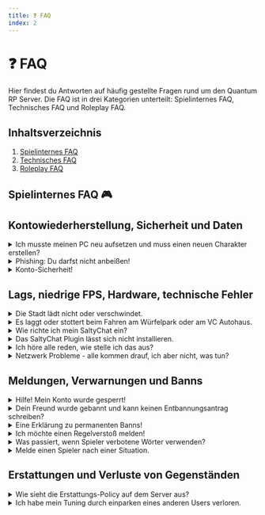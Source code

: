 ```yaml
---
title: ❓ FAQ
index: 2
---
```


# ❓ FAQ

Hier findest du Antworten auf häufig gestellte Fragen rund um den Quantum RP Server. Die FAQ ist in drei Kategorien unterteilt: Spielinternes FAQ, Technisches FAQ und Roleplay FAQ.

## Inhaltsverzeichnis
1. [Spielinternes FAQ](#spielinternes-faq)
2. [Technisches FAQ](#technisches-faq)
3. [Roleplay FAQ](#roleplay-faq)

## Spielinternes FAQ 🎮

## Kontowiederherstellung, Sicherheit und Daten
<details>
<summary>Ich musste meinen PC neu aufsetzen und muss einen neuen Charakter erstellen?</summary>
Hey,

solltest du nach einer Wiederherstellung deines Betriebssystems Schwierigkeiten haben, dich mit deinem alten Charakter einzuloggen, dann probiere folgende Schritte:

- Stelle sicher, dass du mit deinem richtigen Rockstar Games Account eingeloggt bist.
- Logge dich mit deinem FiveM Konto ein, auf welchem du bisher gespielt hast.
- Logge dich mit deinem aktuellen Steam Konto ein.
- Melde dich mit deinem richtigen Discord Account an, damit deine Discord ID entsprechend mit FiveM synchronisiert wird.

Der Rockstar Account ist essentiell wichtig, denn dieser wird mit ESX Framework verknüpft, also dein Charakter und dein Inventar sind verbunden.

Sollten diese Schritte dennoch nicht aushelfen, dann können wir deinen Account einmalig wiederherstellen.
Eine Wiederherstellung ist danach nicht mehr möglich und dein Charakter geht verloren.

Bitte melde dich nach den oben genannten Schritten noch einmal im Ticket, wir suchen die entsprechenden Benutzerinformationen dann heraus. Das Support Team erledigt den Rest. Wir ersetzen also deine neue License mit deiner alten License.
</details>

<details>
<summary>Phishing: Du darfst nicht anbeißen!</summary>
Obwohl Identitätsdiebstahl eines der ältesten Verbrechen im Internet ist, gibt es noch immer Menschen, die nicht wissen, wie er funktioniert. Die einfachste Methode ist, jemandem eine gefälschte Nachricht zu schicken, die seine Aufmerksamkeit erregt, um sie dann dazu zu verwenden, seine Daten unbemerkt zu stehlen.

Bei Discord handelt es sich oft um Webseiten, die kostenlose Dinge versprechen. Unter keinen Umständen wird ein Admin von Altera Vita jemals nach deinen Informationen fragen oder dich direkt über den Discord, das Spiel oder über soziale Netzwerke kontaktieren. Sollten wir dich kontaktieren wollen, dann wird ein entsprechendes Ticket eröffnet.
</details>

<details>
<summary>Konto-Sicherheit!</summary>
Wenn dein Konto bereits kompromittiert wurde, sende CFX eine Support Anfrage und sprich uns an, um deinen Account sicherheitshalber zu sperren.

#1 - Wähle ein sicheres Passwort
#2 - Benutze einen Passwortmanager
#3 - Schütze dein E-Mail-Konto
#4 - Melde dich an öffentlichen Orten ab
#5 - Teile dein FiveM-Konto mit niemandem
#6 - Nimm dich vor Phishing-Versuchen in Acht
</details>

## Lags, niedrige FPS, Hardware, technische Fehler
<details>
<summary>Die Stadt lädt nicht oder verschwindet.</summary>
Solltest du ein Problem beim Laden der Spielwelt haben oder unter die Map fallen, weil die Texturen nicht richtig geladen werden/wurden, dann solltest du deine Grafikeinstellung wie folgt übernehmen:
  
  - **FXAA:** 										AN
  - **MSAA:** 										Wenn nötig AN, sonst aus
  - **Bevölkerungsdichte:** 			0
  - **Bevölkerungsvielfalt:** 		0
  - **Darstellungsdistanz:** 			0
  - **Extended Texture Budget:** 	ca 3/4
</details>

<details>
<summary>Es laggt oder stottert beim Fahren am Würfelpark oder am VC Autohaus.</summary>
Hier solltest du die Texturen Qualität auf Normal stellen.
Ist sie höher, so laden die Texturen nicht schnell genug und bringen dein PC zum "stocken".
</details>

<details>
<summary>Wie richte ich mein SaltyChat ein?</summary>
Solltest du Probleme mit Saltychat haben können wir dir sicher helfen.
Für unerfahrene User haben wir ein kleines Tool erstellt was euch das ganze vereinfacht. Dieses findest du auf unserem Discord unter #saltychat.
  
Alternativ probiere folgendes:
- Gehe dafür bitte einmal in deine Systemsteuerung und in deine Netzwerkeinstellung [Netzwerk- und Freigabecenter]
- Dort gehst du in "Adaptereinstellungen ändern".
- Dort siehst du deine Lan/Wlan Adapter. Entweder einen oder mehrere. Dies variiert je nachdem was für ein PC du hast. Dort machst du einen Rechtsklick auf deinen Adapter der benutzt wird und gehst in die Eigenschaften.
- Nun siehst du eine Reihe von "Optionen". Hier sind nur zwei relevant für dich. Einmal die IPV4 und IPV6 Option.
- In beiden gehst du in die Eigenschaften und übernimmst bitte folgende DNS Optionen:
**IPV4:**
8.8.8.8
8.8.4.4
**IPV6:**
2001:4860:4860::8888
2001:4860:4860::8844
</details>

<details>
<summary>Das SaltyChat Plugin lässt sich nicht installieren.</summary>
Das kommt vor, da du für das .TS3 Plugin Format die TeamSpeak.exe ausgewählt hast. Du musst jetzt folgendes tun:
  
- Rechtsklick auf das Plugin und auf Eigenschaften.
  - Anschließend auf: Ändern -> Weitere Apps
- Darin findest du die .exe "package_inst". Diese wählst du aus und klickst auf übernehmen.
</details>

<details>
<summary>Ich höre alle reden, wie stelle ich das aus?</summary>
Bei Problemen mit Sounds oder das ihr Personen hört bzw. nur einzelne Personen die sich nicht in eurer Nähe befinden, dann schaut doch einmal bitte in euren Einstellungen nach:
  
- "ESC" um eure Einstellungen zu öffnen
- Reiter "Einstellungen"
- Option "Sprach-Chat"
- Sprach-Chat aktiviert auf AUS
</details>

<details>
<summary>Netzwerk Probleme - alle kommen drauf, ich aber nicht, was tun?</summary>
Dieser Fehler kann an vielen Gründen liegen. Bitte folge zunächst folgende Schritte und prüfe ob du dann auf den Server kommst.
  
#1: Status von CFX.re und Altera Vita prüfen:
       Auf https://status.cfx.re/ prüfen ob „All Systems Operational“ 
       Auf https://status.r3ktm8.de/ prüfen ob „Alle Systeme betriebsbereit“
#2: Cache löschen
#3: Computer neustarten
#4: via Console im Hauptmenü (F8= folgenden Befehl eingeben "connect alteravitarp.de"
#5: (Internet)-Router neustarten (z.B. Fritzbox, Netgear, etc.)
#6: Prüfen ob Windowsupdates verfügbar sind und diese ggf. installieren
#7: DNS Einstellungen überprüfen: (Google DNS https://developers.google.com/speed/public-dns/ | Open DNS https://use.opendns.com/)
#8: Auf den nächsten Serverrestart warten
#9: FiveM neuinstallieren
</details>

## Meldungen, Verwarnungen und Banns
<details>
<summary>Hilfe! Mein Konto wurde gesperrt!</summary>
Es ist ziemlich erschreckend, wenn du dich anmelden möchtest und dir dann gesagt wird, dass du gebannt worden bist! Du kannst einen Bann grundsätzlich immer in zwei Kategorien einteilen:
  
  - Ein Bann, welcher vom administrativen Team ausgesprochen worden ist.
  - Ein Bann, welcher vom Anti-Cheat-System erteilt worden ist.
  
Solltest du von einem Teammitglied gebannt worden sein, kannst du ein entsprechendes Entbannungsticket in unserem Discord öffnen und dich dort mit uns in Verbindung setzen.

Selbiges gilt übrigens für ein Anti-Cheat Bann, welchen wir nach ausreichender Überprüfung selbstverständlich aufheben, wenn wir keine merkwürdigen Kontobewegungen feststellen konnten.
  
Hilfreich im Ticket selbst ist immer ein Screenshot, welchen du beim Verbindungsaufbau erhältst.
</details>

<details>
<summary>Dein Freund wurde gebannt und kann keinen Entbannungsantrag schreiben?</summary>
Auch das soll kein Hindernis darstellen. Wir haben ein externes Entbannungsformular vorbereitet, auf welchem sich dein Freund bei uns melden kann. Völlig unverbindlich und ebenfalls schnell bearbeitet. Dafür öffne diesen Link:

  - https://bit.ly/3zYRycF
</details>

<details>
<summary>Eine Erklärung zu permanenten Banns!</summary>
Wenn du auf Altera Vita permanent gesperrt wirst, kannst du mit dem jeweiligen Konto nicht mehr auf unserem Server spielen.

Bisher ist Folgendes passiert:
  - **Du wurdest bereits** wegen schlechten Verhaltens gesperrt.
  - Du wusstest, dass du permanent gesperrt werden kannst, **wenn du dieses Verhalten fortsetzt**.
  
**Kann meine permanente Sperre aufgehoben werden?**
  
Permanente Sperren werden meistens nicht aufgehoben. In der Regel wurdest du bereits gesperrt, bevor du permanent gesperrt wirst. Du wusstest also, dass dein Verhalten laut dem Regelwerk inakzeptabel war. Sperren, die durch die Projektleitung verhängt werden, werden ebenfalls in den meisten Fällen nicht aufgehoben. Berechtigte Strafen werden ebenfalls nicht aufgehoben.

Bitte vergiss nicht, dass du abhängig von der Schwere deines Fehlverhaltens im Spiel auch ohne wiederholte Warnungen für zwei Wochen oder permanent gesperrt werden kannst. Schweres Fehlverhalten kann jederzeit und ohne Vorwarnungen oder Einschränkungen zu einer permanenten Sperre führen.
</details>

<details>
<summary>Ich möchte einen Regelverstoß melden!</summary>
Störende und oder rücksichtslose Spieler lassen sich gänzlich nicht immer vermeiden. Solltest du im Roleplay eine unangenehme Situation erleben, hast du prinzipiell immer die Möglichkeit, nach der Situation ein Teammitglied zu rufen.

Auf dem **Server** drückst du dafür "T" und schreibst /report
  - Du wählst eine entsprechende Kategorie aus
  - Beschreibe dein Problem kurz und knapp

Auf **Discord** kannst du dich jederzeit im Ticket-Bereich an uns wenden
  - Halte einen Clip mit einer Mindestlänge von 10 Minuten bereit
  - Warte auf eine entsprechende Antwort seitens des Teams
</details>

<details>
<summary>Was passiert, wenn Spieler verbotene Wörter verwenden?</summary>
Es gibt da einfach ein paar Dinge, die man zu einem lebenden, atmenden Mitmenschen nicht sagen sollte. Bei einigen dieser Dinge handelt es sich um eher harmlose Begriffe, die in einem sehr spezifischen Zusammenhang verwendet werden, um jemanden zu erklären, wie die Dinge im Spiel funktionieren.

Im Folgenden findest du Informationen darüber, was passiert, wenn du (oder ein anderer Spieler) verbotene Wörter verwendest:
  
- **Im Kopf (mache ich XY)**

- **Im Kopf (Äquivalent AFK)**

- **Suppe, Suppenküche, Suppenkoch etc.**

- **Götter, Powerranger, Obrigkeit, Engel etc.**

- **Buch Gottes, Bibel, Beten etc.**

- **Kopfschmerzen (Alle Synonyme für Lags oder Verbindungsabbrüche)**

- **Caillou (Alle Synonyme für Troller)**
 
Bei Verwendungen dieser Wörter wird in den meisten Fällen ein roter Bildschirm mit "Verwarnung" auftauchen. Damit machen wir dich darauf aufmerksam, dass diese Wörter - meistens im Sinne von "OOC-Talk" nicht im Roleplay gestattet sind und dieses Verhalten untersagt ist. Bei mehrmaligen Verstößen musst du mit einer temporären Sperre in Form eines Banns rechnen.
  
*Die folgende Liste wird stets erweitert. Diese Begriffe sind unter keinen Umständen im Roleplay zu nutzen!*
</details>

<details>
<summary>Melde einen Spieler nach einer Situation.</summary>
Regelbrechende Spieler führen oft zu verzweifelnden Situationen, oftmals zu unangenehmen Situationen. Trotzdem wird das Roleplay immer ausgespielt, bevor ein Report geschrieben wird.

Alles weitere findest du unter dem Reiter
  - **"Ich möchte einen Regelverstoß melden!"**
</details>

## Erstattungen und Verluste von Gegenständen
<details>
<summary>Wie sieht die Erstattungs-Policy auf dem Server aus?</summary>
Prinzipiell gilt:

- sind Verluste durch Serverfehler entstanden, kann eine Erstattung per Ticket Support angefragt werden.
- sind Verluste durch Spieler entstanden, erfolgt keine Erstattung.
- sind Verluste durch grobes Trolling (Massen RDM/VDM) entstanden, dann kann situationsabhängig eine Erstattung angefragt werden.
</details>

<details>
<summary>Ich habe mein Tuning durch einparken eines anderen Users verloren.</summary>
Bei jedem Leistungstuning erhält man in der Regel ein sogenanntes Teilegutachten, in welchem die verbauten Materialien (z.B. Motor, Fahrwerk, Chips etc.) detailliert aufgelistet sind. In solchen Fällen können wir eine Erstattung genehmigen. Ohne ein Teilegutachten kann mit ausreichendem Clip (mind. 10 Min) auch eine Erstattung erfolgen. Im Clip muss allerdings folgendes zu sehen sein:
  
- Wer hat das Leistungstuning verbaut?
- Welches Leistungstuning wurde verbaut?
- Welche Fraktion / Gewerbe hat das Leistungstuning verbaut?
- Unter welchen Bedingungen ist das Leistungstuning abhanden gekommen?
</details>
